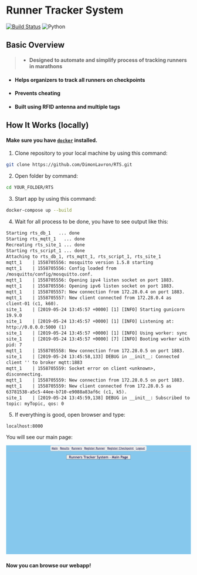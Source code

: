 # Runner Tracker System

[![Build Status](https://travis-ci.org/anfederico/Clairvoyant.svg?branch=master)](https://travis-ci.org/anfederico/Clairvoyant) ![Python](https://img.shields.io/badge/python-v3.6+-blue.svg)

## Basic Overview

> - #### Designed to automate and simplify process of tracking runners in marathons
- #### Helps organizers to track all runners on checkpoints
- #### Prevents cheating
- #### Built using RFID antenna and multiple tags

## How It Works (locally)

#### Make sure you have <a href="https://www.docker.com/products/docker-desktop" target="blank">`docker`</a> installed.
1. Clone repository to your local machine by using this command:
```bash
git clone https://github.com/DimonLavron/RTS.git
```

2. Open folder by command:
```bash
cd YOUR_FOLDER/RTS
```
3. Start app by using this command:
```bash
docker-compose up --build
```
4. Wait for all process to be done, you have to see output like this:

```text
Starting rts_db_1   ... done
Starting rts_mqtt_1   ... done
Recreating rts_site_1 ... done
Starting rts_script_1 ... done
Attaching to rts_db_1, rts_mqtt_1, rts_script_1, rts_site_1
mqtt_1    | 1558705556: mosquitto version 1.5.8 starting
mqtt_1    | 1558705556: Config loaded from /mosquitto/config/mosquitto.conf.
mqtt_1    | 1558705556: Opening ipv4 listen socket on port 1883.
mqtt_1    | 1558705556: Opening ipv6 listen socket on port 1883.
mqtt_1    | 1558705557: New connection from 172.28.0.4 on port 1883.
mqtt_1    | 1558705557: New client connected from 172.28.0.4 as client-01 (c1, k60).
site_1    | [2019-05-24 13:45:57 +0000] [1] [INFO] Starting gunicorn 19.9.0
site_1    | [2019-05-24 13:45:57 +0000] [1] [INFO] Listening at: http://0.0.0.0:5000 (1)
site_1    | [2019-05-24 13:45:57 +0000] [1] [INFO] Using worker: sync
site_1    | [2019-05-24 13:45:57 +0000] [7] [INFO] Booting worker with pid: 7
mqtt_1    | 1558705558: New connection from 172.28.0.5 on port 1883.
site_1    | [2019-05-24 13:45:58,133] DEBUG in __init__: Connected client '' to broker mqtt:1883
mqtt_1    | 1558705559: Socket error on client <unknown>, disconnecting.
mqtt_1    | 1558705559: New connection from 172.28.0.5 on port 1883.
mqtt_1    | 1558705559: New client connected from 172.28.0.5 as 63781538-a5c5-44ee-b710-e9088a83af6c (c1, k5).
site_1    | [2019-05-24 13:45:59,138] DEBUG in __init__: Subscribed to topic: myTopic, qos: 0
```
5. If everything is good, open browser and type:
```text
localhost:8000
```
You will see our main page:

<img src="/site/app/media/main_page_test.png">

#### Now you can browse our webapp!
